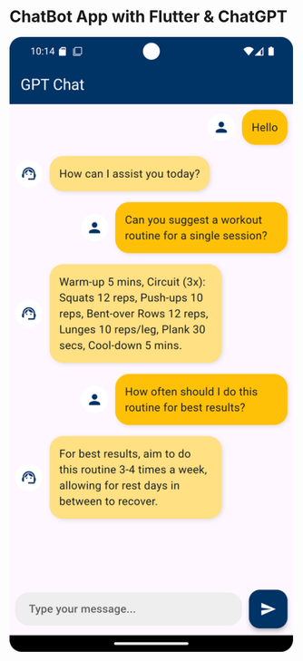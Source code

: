 # ChatBot App with Flutter & ChatGPT
  <img src="images/chatbot-screenshot.png" alt="ChatBot Screenshot" width="500" style="margin-left: 200;"/>
